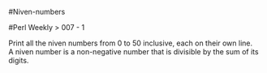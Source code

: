 #Niven-numbers

#Perl Weekly > 007 - 1

Print all the niven numbers from 0 to 50 inclusive, each on their own line.   
A niven number is a non-negative number that is divisible by the sum of its digits.
